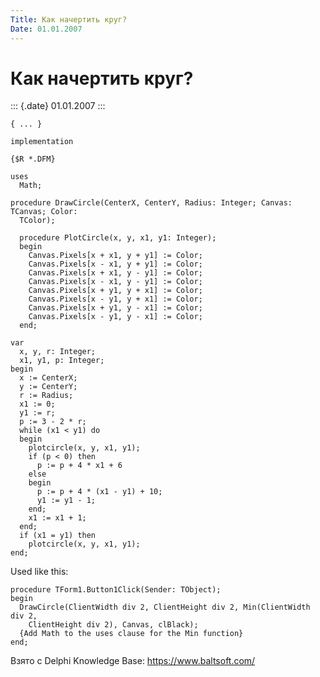 ```yaml
---
Title: Как начертить круг?
Date: 01.01.2007
---
```



Как начертить круг?
===================

::: {.date}
01.01.2007
:::

    { ... }
     
    implementation
     
    {$R *.DFM}
     
    uses
      Math;
     
    procedure DrawCircle(CenterX, CenterY, Radius: Integer; Canvas: TCanvas; Color:
      TColor);
     
      procedure PlotCircle(x, y, x1, y1: Integer);
      begin
        Canvas.Pixels[x + x1, y + y1] := Color;
        Canvas.Pixels[x - x1, y + y1] := Color;
        Canvas.Pixels[x + x1, y - y1] := Color;
        Canvas.Pixels[x - x1, y - y1] := Color;
        Canvas.Pixels[x + y1, y + x1] := Color;
        Canvas.Pixels[x - y1, y + x1] := Color;
        Canvas.Pixels[x + y1, y - x1] := Color;
        Canvas.Pixels[x - y1, y - x1] := Color;
      end;
     
    var
      x, y, r: Integer;
      x1, y1, p: Integer;
    begin
      x := CenterX;
      y := CenterY;
      r := Radius;
      x1 := 0;
      y1 := r;
      p := 3 - 2 * r;
      while (x1 < y1) do
      begin
        plotcircle(x, y, x1, y1);
        if (p < 0) then
          p := p + 4 * x1 + 6
        else
        begin
          p := p + 4 * (x1 - y1) + 10;
          y1 := y1 - 1;
        end;
        x1 := x1 + 1;
      end;
      if (x1 = y1) then
        plotcircle(x, y, x1, y1);
    end;

Used like this:

    procedure TForm1.Button1Click(Sender: TObject);
    begin
      DrawCircle(ClientWidth div 2, ClientHeight div 2, Min(ClientWidth div 2,
        ClientHeight div 2), Canvas, clBlack);
      {Add Math to the uses clause for the Min function}
    end;

Взято с Delphi Knowledge Base: <https://www.baltsoft.com/>
